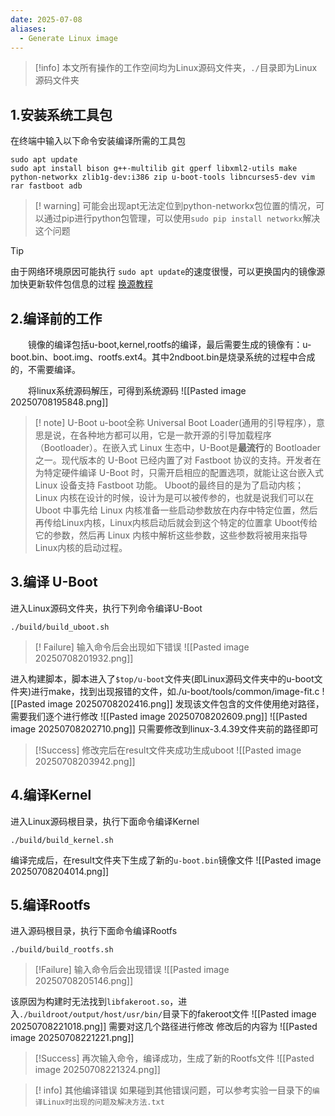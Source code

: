 ```yaml
---
date: 2025-07-08
aliases:
  - Generate Linux image
---
```

>[!info]
>本文所有操作的工作空间均为Linux源码文件夹，`./`目录即为Linux源码文件夹

## 1.安装系统工具包

在终端中输入以下命令安装编译所需的工具包
```shell
sudo apt update
sudo apt install bison g++-multilib git gperf libxml2-utils make python-networkx zlib1g-dev:i386 zip u-boot-tools libncurses5-dev vim rar fastboot adb
```

>[! warning]
>可能会出现apt无法定位到python-networkx包位置的情况，可以通过pip进行python包管理，可以使用`sudo pip install networkx`解决这个问题

>[!Tip]
>由于网络环境原因可能执行 `sudo apt update`的速度很慢，可以更换国内的镜像源加快更新软件包信息的过程
>[换源教程](https://mirrors.ustc.edu.cn/help/ubuntu.html)

## 2.编译前的工作

&emsp;&emsp;镜像的编译包括u-boot,kernel,rootfs的编译，最后需要生成的镜像有：u-boot.bin、boot.img、rootfs.ext4。其中2ndboot.bin是烧录系统的过程中合成的，不需要编译。

&emsp;&emsp;将linux系统源码解压，可得到系统源码
![[Pasted image 20250708195848.png]]

>[! note] U-Boot
>u-boot全称 Universal Boot Loader(通用的引导程序），意思是说，在各种地方都可以用，它是一款开源的引导加载程序（Bootloader）。在嵌入式 Linux 生态中，U-Boot是**最流行**的 Bootloader 之一。现代版本的 U-Boot 已经内置了对 Fastboot 协议的支持。开发者在为特定硬件编译 U-Boot 时，只需开启相应的配置选项，就能让这台嵌入式 Linux 设备支持 Fastboot 功能。
>Uboot的最终目的是为了启动内核；Linux 内核在设计的时候，设计为是可以被传参的，也就是说我们可以在 Uboot 中事先给 Linux 内核准备一些启动参数放在内存中特定位置，然后再传给Linux内核，Linux内核启动后就会到这个特定的位置拿 Uboot传给它的参数，然后再 Linux 内核中解析这些参数，这些参数将被用来指导 Linux内核的启动过程。

## 3.编译 U-Boot
进入Linux源码文件夹，执行下列命令编译U-Boot
```shell
./build/build_uboot.sh
```

>[! Failure]
>输入命令后会出现如下错误
>![[Pasted image 20250708201932.png]]

进入构建脚本，脚本进入了`$top/u-boot`文件夹(即Linux源码文件夹中的u-boot文件夹)进行make，找到出现报错的文件，如./u-boot/tools/common/image-fit.c
![[Pasted image 20250708202416.png]]
发现该文件包含的文件使用绝对路径，需要我们逐个进行修改
![[Pasted image 20250708202609.png]]
![[Pasted image 20250708202710.png]]
只需要修改到linux-3.4.39文件夹前的路径即可
>[!Success]
>修改完后在result文件夹成功生成uboot
>![[Pasted image 20250708203942.png]]

## 4.编译Kernel
进入Linux源码根目录，执行下面命令编译Kernel
```shell
./build/build_kernel.sh
```
编译完成后，在result文件夹下生成了新的`u-boot.bin`镜像文件
![[Pasted image 20250708204014.png]]
## 5.编译Rootfs
进入源码根目录，执行下面命令编译Rootfs
```shell
./build/build_rootfs.sh
```
>[!Failure]
>输入命令后会出现错误
>![[Pasted image 20250708205146.png]]

该原因为构建时无法找到`libfakeroot.so`，进入`./buildroot/output/host/usr/bin/`目录下的fakeroot文件
![[Pasted image 20250708221018.png]]
需要对这几个路径进行修改
修改后的内容为
![[Pasted image 20250708221221.png]]
>[!Success]
>再次输入命令，编译成功，生成了新的Rootfs文件
>![[Pasted image 20250708221324.png]]

>[! info] 其他编译错误
>如果碰到其他错误问题，可以参考实验一目录下的`编译Linux时出现的问题及解决方法.txt`